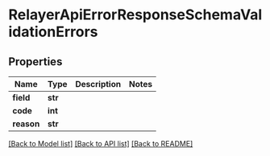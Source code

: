 # RelayerApiErrorResponseSchemaValidationErrors

## Properties

| Name       | Type    | Description | Notes |
| ---------- | ------- | ----------- | ----- |
| **field**  | **str** |             |
| **code**   | **int** |             |
| **reason** | **str** |             |

[[Back to Model list]](../README.md#documentation-for-models) [[Back to API list]](../README.md#documentation-for-api-endpoints) [[Back to README]](../README.md)
